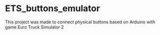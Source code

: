 # ETS_buttons_emulator

This project was made to connect physical buttons based on Arduino with game Euro Truck Simulator 2 
